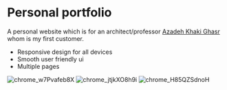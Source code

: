 # Personal portfolio
A personal website which is for an architect/professor [Azadeh Khaki Ghasr](https://azadehkhakighasr.ir/) whom is my first customer.
- Responsive design for all devices
- Smooth user friendly ui
- Multiple pages

![chrome_w7Pvafeb8X](https://user-images.githubusercontent.com/99576711/225684712-f388bbf9-fa21-4409-a762-bdc09c0e39b2.png)
![chrome_jtjkXO8h9i](https://user-images.githubusercontent.com/99576711/225685829-e24d1e0f-293a-4ff8-9549-1e72e913cc93.png)
![chrome_H85QZSdnoH](https://user-images.githubusercontent.com/99576711/225686631-dce1da75-f66e-41af-9b6a-ab472bd7047d.png)
